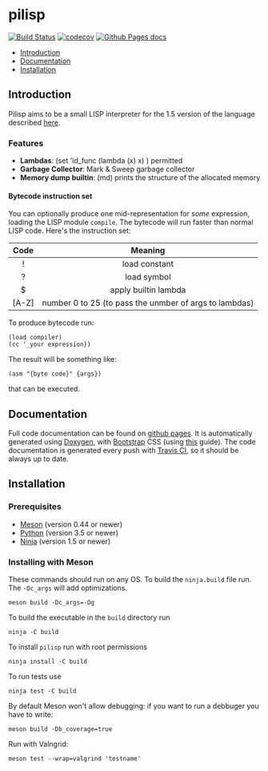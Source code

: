 # pilisp #

[![Build Status](https://travis-ci.com/parof/pilisp.svg?token=tdfVkJVdJvEzUpskJRQE&branch=master)](https://travis-ci.com/parof/pilisp) [![codecov](https://codecov.io/gh/parof/pilisp/branch/master/graph/badge.svg)](https://codecov.io/gh/parof/pilisp) [![Github Pages docs](https://img.shields.io/badge/docs-ghpages-blue.svg)](https://parof.github.io/pilisp/)

* [Introduction](#introduction)
* [Documentation](#documentation)
* [Installation](#installation)

## Introduction ##

Pilisp aims to be a small LISP interpreter for the 1.5 version of the language described [here](http://www.softwarepreservation.org/projects/LISP/book/LISP%201.5%20Programmers%20Manual.pdf).

### Features ###

* **Lambdas**: (set 'id_func (lambda (x) x) ) permitted
* **Garbage Collector**: Mark & Sweep garbage collector
* **Memory dump builtin**: (md) prints the structure of the allocated memory

#### Bytecode instruction set ####

You can optionally produce one mid-representation for _some_ expression, loading the LISP module `compile`. The bytecode will run faster than normal LISP code. 
Here's the instruction set:


| Code        | Meaning         |
| :---:       | :---:           |
| !           | load constant   |
| ?           | load symbol     |
| $           | apply builtin lambda      |
| \[A-Z\]     | number 0 to 25 (to pass the unmber of args to lambdas)      |


To produce bytecode run: 
```
(load compiler)
(cc '_your expression})
```

The result will be something like:
```
(asm "{byte code}" {args})
```

that can be executed.

## Documentation ##

Full code documentation can be found on [github pages](https://parof.github.io/pilisp/). It is automatically generated using [Doxygen](http://www.stack.nl/~dimitri/doxygen/), with [Bootstrap](https://getbootstrap.com/) CSS (using [this](https://github.com/Velron/doxygen-bootstrapped) guide). The code documentation is generated every push with [Travis CI](https://travis-ci.org/), so it should be always up to date.

## Installation ##

### Prerequisites ###

* [Meson](http://mesonbuild.com/)   (version 0.44 or newer)
* [Python](https://www.python.org/) (version 3.5 or newer)
* [Ninja](https://ninja-build.org/) (version 1.5 or newer)

### Installing with Meson ###

These commands should run on any OS. To build the `ninja.build` file run. The `-Dc_args` will add optimizations.

```
meson build -Dc_args=-Og
```

To build the executable in the `build` directory run

```
ninja -C build
```

To install `pilisp` run with root permissions

```
ninja install -C build
```

To run tests use

```
ninja test -C build
```

By default Meson won't allow debugging: if you want to run a debbuger you have to write:
```
meson build -Db_coverage=true
```

Run with Valngrid:
```
meson test --wrap=valgrind 'testname'
```